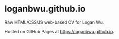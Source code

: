 # loganbwu.github.io

Raw HTML/CSS/JS web-based CV for Logan Wu.

Hosted on GitHub Pages at https://loganbwu.github.io.
